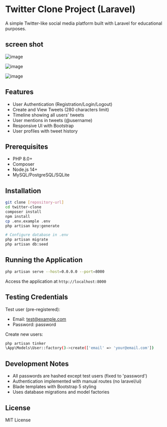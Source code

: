 # Twitter Clone Project (Laravel)

A simple Twitter-like social media platform built with Laravel for educational purposes.

## screen shot

![image](https://github.com/user-attachments/assets/21d66823-f6bf-474d-bd5d-23411e03d3c9)

![image](https://github.com/user-attachments/assets/a64bdedb-fbf3-494a-b5b5-10667d3ce1b5)

![image](https://github.com/user-attachments/assets/444b38d6-a6d5-4257-8942-dbfe347a90d5)


## Features

- User Authentication (Registration/Login/Logout)
- Create and View Tweets (280 characters limit)
- Timeline showing all users' tweets
- User mentions in tweets (@username)
- Responsive UI with Bootstrap
- User profiles with tweet history

## Prerequisites

- PHP 8.0+
- Composer
- Node.js 14+
- MySQL/PostgreSQL/SQLite

## Installation

```bash
git clone [repository-url]
cd twitter-clone
composer install
npm install
cp .env.example .env
php artisan key:generate

# Configure database in .env
php artisan migrate
php artisan db:seed
```

## Running the Application

```bash
php artisan serve --host=0.0.0.0 --port=8000
```

Access the application at `http://localhost:8000`

## Testing Credentials

Test user (pre-registered):
- Email: test@example.com
- Password: password

Create new users:
```bash
php artisan tinker
\App\Models\User::factory()->create(['email' => 'your@email.com'])
```

## Development Notes

- All passwords are hashed except test users (fixed to 'password')
- Authentication implemented with manual routes (no laravel/ui)
- Blade templates with Bootstrap 5 styling
- Uses database migrations and model factories

## License

MIT License

